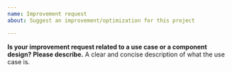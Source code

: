 ```yaml
---
name: Improvement request
about: Suggest an improvement/optimization for this project

---
```


<!-- Note: for support questions, please use our discourse (https://renku.discourse.group/) -->

**Is your improvement request related to a use case or a component design? Please describe.**
A clear and concise description of what the use case is.
